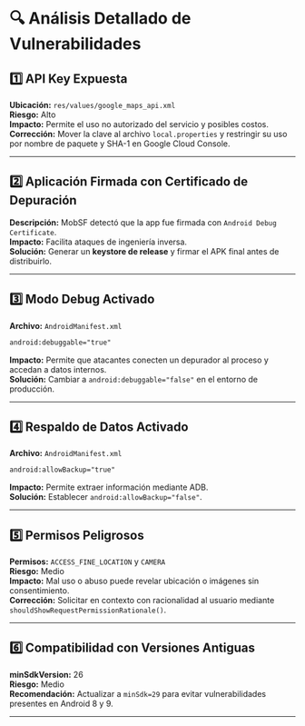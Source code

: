 # 🔍 Análisis Detallado de Vulnerabilidades

## 1️⃣ API Key Expuesta
**Ubicación:** `res/values/google_maps_api.xml`  
**Riesgo:** Alto  
**Impacto:** Permite el uso no autorizado del servicio y posibles costos.  
**Corrección:** Mover la clave al archivo `local.properties` y restringir su uso por nombre de paquete y SHA-1 en Google Cloud Console.

---

## 2️⃣ Aplicación Firmada con Certificado de Depuración
**Descripción:** MobSF detectó que la app fue firmada con `Android Debug Certificate`.  
**Impacto:** Facilita ataques de ingeniería inversa.  
**Solución:** Generar un **keystore de release** y firmar el APK final antes de distribuirlo.

---

## 3️⃣ Modo Debug Activado
**Archivo:** `AndroidManifest.xml`
```xml
android:debuggable="true"
```
**Impacto:** Permite que atacantes conecten un depurador al proceso y accedan a datos internos.  
**Solución:** Cambiar a `android:debuggable="false"` en el entorno de producción.

---

## 4️⃣ Respaldo de Datos Activado
**Archivo:** `AndroidManifest.xml`
```xml
android:allowBackup="true"
```
**Impacto:** Permite extraer información mediante ADB.  
**Solución:** Establecer `android:allowBackup="false"`.

---

## 5️⃣ Permisos Peligrosos
**Permisos:** `ACCESS_FINE_LOCATION` y `CAMERA`  
**Riesgo:** Medio  
**Impacto:** Mal uso o abuso puede revelar ubicación o imágenes sin consentimiento.  
**Corrección:** Solicitar en contexto con racionalidad al usuario mediante `shouldShowRequestPermissionRationale()`.

---

## 6️⃣ Compatibilidad con Versiones Antiguas
**minSdkVersion:** 26  
**Riesgo:** Medio  
**Recomendación:** Actualizar a `minSdk=29` para evitar vulnerabilidades presentes en Android 8 y 9.

---
